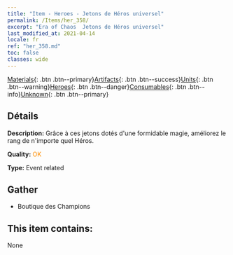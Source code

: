 ```yaml
---
title: "Item - Heroes - Jetons de Héros universel"
permalink: /Items/her_358/
excerpt: "Era of Chaos  Jetons de Héros universel"
last_modified_at: 2021-04-14
locale: fr
ref: "her_358.md"
toc: false
classes: wide
---
```

 [Materials](/fr/Items/){: .btn .btn--primary}[Artifacts](/fr/Items/Artifacts/){: .btn .btn--success}[Units](/fr/Items/Units/){: .btn .btn--warning}[Heroes](/fr/Items/Heroes/){: .btn .btn--danger}[Consumables](/fr/Items/Consumables/){: .btn .btn--info}[Unknown](/fr/Items/Unknown/){: .btn .btn--primary}

## Détails
 **Description:** Grâce à ces jetons dotés d'une formidable magie, améliorez le rang de n'importe quel Héros.

 **Quality:** <span style="color: #FF8C00">OK</span>

 **Type:** Event related

## Gather

*    Boutique des Champions 

## This item contains:

  None

